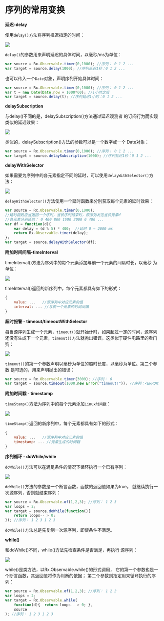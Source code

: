 
# 序列的常用变换

__延迟-delay__

使用`delay()`方法将序列推迟指定的时间：

![](./images/delay.png)

`delay()`的参数用来声明延迟的具体时间，以毫秒/ms为单位：

```js
var source = Rx.Observable.timer(0,1000); //序列： 0 1 2 ...
var target = source.delay(1000); //序列延迟1秒：0 1 2 ...
```

也可以传入一个`Date`对象，声明序列开始具体时间：

```js
var source = Rx.Observable.timer(0,1000); //序列： 0 1 2 ...
var t = new Date(Date.now + 1000*60); //1小时之后
var target = source.delay(t); //序列延迟1小时：0 1 2 ...
```

__delaySubscription__

与delay()不同的是，delaySubscription()方法通过延迟观测者 的订阅行为而实现类似的延迟效果：

![](./images/delaySubscription.png)

类似的，delaySubscription()方法的参数可以是一个数字或一个 Date对象：

```js
var source = Rx.Observable.timer(0,1000); //序列： 0 1 2 ...
var target = source.delaySubscription(1000); //序列延迟1秒：0 1 2 ...
```

__delayWithSelector__

如果需要为序列中的各元素指定不同的延时，可以使用`delayWithSelector()`方法：

![](./images/delayWithSelector.png)

`delayWithSelector()`方法使用一个延时函数来分别获取每个元素的延时效果：

```js
var source = Rx.Observable.timer(0,1000);
//延时函数应当返回一个序列，当该序列结束时，源序列发送当前元素d
//各元素分别延时： 0 400 800 1600 2000 0 400 ...
var df = function(d){
    var delay = (d % 5) * 400;  //延时 0 ~ 2000 ms
    return Rx.Observable.timer(delay);
};
var target = source.delayWithSelector(df);
```

__附加时间间隔-timeInterval__

timeInterval()方法为序列中的每个元素添加与前一个元素的间隔时长，以毫秒 为单位：

![](./images/timeInterval.png)

timeInterval()返回的新序列中，每个元素都具有如下的形式：

```js
{
    value: ...   //源序列中对应元素的值
    interval: ... //与前一个元素的时间间隔
}
```

__超时报警 - timeout/timeoutWithSelector__

每当源序列生成一个元素，`timeout()`就开始计时，如果超过一定的时间，源序列 还没有生成下一个元素，`timeout()`方法就抛出错误。这类似于硬件电路里的看门狗：

![](./images/timeout.1.png)

`timeout()`的第一个参数声明以毫秒为单位的超时长度，以毫秒为单位。第二个参数 是可选的，用来声明抛出的错误：

```js
var source = Rx.Observable.timer(3000); //序列： 0 
var target = source.timeout(1000,new Error("timeout!")); //序列：<ERROR>
```

__附加时间戳 - timestamp__

`timeStamp()`方法为序列中的每个元素添加`Linux时间戳`：

![](./images/timeStamp.png)

`timeStamp()`返回的新序列中，每个元素都具有如下的形式：

```js
{
    value: ...   //源序列中对应元素的值
    timestamp: ... //元素生成的时间戳
}
```


__序列循环 - doWhile/while__

`doWhile()`方法可以在满足条件的情况下循环执行一个已有序列：

![](./images/doWhile.png)

`doWhile()`方法的参数是一个断言函数，函数的返回值如果为true， 就继续执行一次源序列，否则就结束序列：

```js
var source = Rx.Observable.of(1,2,3); //序列： 1 2 3 
var loops = 2;
var target = source.doWhile(function(){
    return loops-- > 0;
}); //序列： 1 2 3 1 2 3 
```

`doWhile()`方法总是先复制一次源序列，即使条件不满足。

__while()__

和doWhile()不同，while()方法先检查条件是否满足，再执行 源序列：

![](./images/while.png)

while()是类方法，以Rx.Observable.while()的形式调用， 它的第一个参数也是一个断言函数，其返回值将作为判断的依据； 第二个参数则指定用来循环执行的序列：

```js
var source = Rx.Observable.of(1,2,3); //序列： 1 2 3
var loops = 2;
var target = Rx.Observable.while(
    function(d){  return loops-- > 0; },
    source
); //序列： 1 2 3 1 2 3
```


